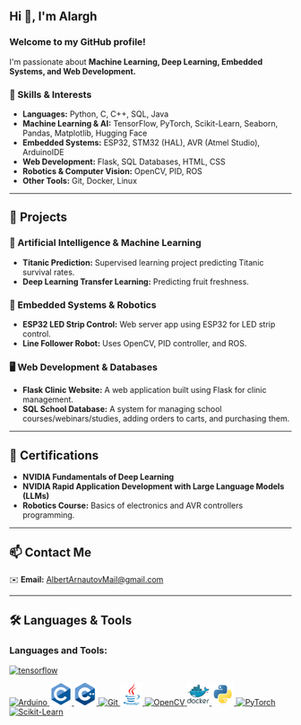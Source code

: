 ## Hi 👋, I'm Alargh

### Welcome to my GitHub profile!  
I'm passionate about **Machine Learning, Deep Learning, Embedded Systems, and Web Development.**  

### 🚀 Skills & Interests  
- **Languages:** Python, C, C++, SQL, Java  
- **Machine Learning & AI:** TensorFlow, PyTorch, Scikit-Learn, Seaborn, Pandas, Matplotlib, Hugging Face  
- **Embedded Systems:** ESP32, STM32 (HAL), AVR (Atmel Studio), ArduinoIDE  
- **Web Development:** Flask, SQL Databases, HTML, CSS  
- **Robotics & Computer Vision:** OpenCV, PID, ROS  
- **Other Tools:** Git, Docker, Linux  

---

## 📌 Projects  
### 🤖 Artificial Intelligence & Machine Learning  
- **Titanic Prediction:** Supervised learning project predicting Titanic survival rates.  
- **Deep Learning Transfer Learning:** Predicting fruit freshness.  

### 🔌 Embedded Systems & Robotics  
- **ESP32 LED Strip Control:** Web server app using ESP32 for LED strip control.  
- **Line Follower Robot:** Uses OpenCV, PID controller, and ROS.  

### 🖥️ Web Development & Databases  
- **Flask Clinic Website:** A web application built using Flask for clinic management.  
- **SQL School Database:** A system for managing school courses/webinars/studies, adding orders to carts, and purchasing them.  

---

## 📜 Certifications  
- **NVIDIA Fundamentals of Deep Learning**  
- **NVIDIA Rapid Application Development with Large Language Models (LLMs)**  
- **Robotics Course:** Basics of electronics and AVR controllers programming.  

---

## 📫 Contact Me  
✉️ **Email:** [AlbertArnautovMail@gmail.com](mailto:AlbertArnautovMail@gmail.com)  

---

## 🛠️ Languages & Tools  
<p align="center">
  <h3 align="left">Languages and Tools:</h3>
  <a href="https://www.tensorflow.org" target="_blank" rel="noreferrer"> 
    <img src="https://www.vectorlogo.zone/logos/tensorflow/tensorflow-icon.svg" alt="tensorflow" width="40" height="40"/> </a> </p>
  </a>
  <a href="https://www.arduino.cc/" target="_blank" rel="noreferrer">
    <img src="https://cdn.worldvectorlogo.com/logos/arduino-1.svg" alt="Arduino" width="40" height="40"/>
  </a>
  <a href="https://www.cprogramming.com/" target="_blank" rel="noreferrer">
    <img src="https://raw.githubusercontent.com/devicons/devicon/master/icons/c/c-original.svg" alt="C" width="40" height="40"/>
  </a>
  <a href="https://www.w3schools.com/cpp/" target="_blank" rel="noreferrer">
    <img src="https://raw.githubusercontent.com/devicons/devicon/master/icons/cplusplus/cplusplus-original.svg" alt="C++" width="40" height="40"/>
  </a>
  <a href="https://git-scm.com/" target="_blank" rel="noreferrer">
    <img src="https://www.vectorlogo.zone/logos/git-scm/git-scm-icon.svg" alt="Git" width="40" height="40"/>
  </a>
  <a href="https://www.java.com" target="_blank" rel="noreferrer">
    <img src="https://raw.githubusercontent.com/devicons/devicon/master/icons/java/java-original.svg" alt="Java" width="40" height="40"/>
  </a>
  <a href="https://opencv.org/" target="_blank" rel="noreferrer">
    <img src="https://www.vectorlogo.zone/logos/opencv/opencv-icon.svg" alt="OpenCV" width="40" height="40"/>
  </a>
  <a href="https://www.docker.com/" target="_blank" rel="noreferrer"> 
    <img src="https://raw.githubusercontent.com/devicons/devicon/master/icons/docker/docker-original-wordmark.svg" alt="docker" width="40" height="40"/> 
  </a>
  <a href="https://www.python.org" target="_blank" rel="noreferrer">
    <img src="https://raw.githubusercontent.com/devicons/devicon/master/icons/python/python-original.svg" alt="Python" width="40" height="40"/>
  </a>
  <a href="https://pytorch.org/" target="_blank" rel="noreferrer">
    <img src="https://www.vectorlogo.zone/logos/pytorch/pytorch-icon.svg" alt="PyTorch" width="40" height="40"/>
  </a>
  <a href="https://scikit-learn.org/" target="_blank" rel="noreferrer">
    <img src="https://upload.wikimedia.org/wikipedia/commons/0/05/Scikit_learn_logo_small.svg" alt="Scikit-Learn" width="40" height="40"/>
  </a>
</p>
